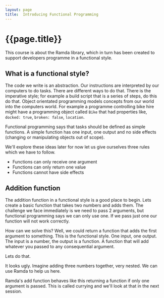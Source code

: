 ```yaml
---
layout: page
title:  Introducing Functional Programming
---
```


# {{page.title}}

This course is about the Ramda library, which in turn has been created to support developers programme in a functional style.

## What is a functional style?

The code we write is an abstraction. Our instructions are interpreted by our computers to do tasks. There are different ways to do that. There is the imperative style; for example a build script that is a series of steps, do this do that. Object orientated programming models concepts from our world into the computers world. For example a programme controlling bike hire might have a programming object called `Bike` that had properties like, `docked: true`, `broken: false`, `location`.

Functional programming says that tasks should be defined as simple functions. A simple function has one input, one output and no side effects (changing or manipulating objects out of scope).

We'll explore these ideas later for now let us give ourselves three rules which we have to follow.

* Functions can only receive one argument
* Functions can only return one value
* Functions cannot have side effects

## Addition function

The addition function in a functional style is a good place to begin. Lets create a basic function that takes two numbers and adds them. The challenge we face immediately is we need to pass 2 arguments, but functional programming says we can only use one. If we pass just one our function will not work correctly.

How can we solve this? Well, we could return a function that adds the first argument to something. This is the functional style. One input, one output. The input is a number, the output is a function. A function that will add whatever you passed to any consequential argument.

Lets do that.

It looks ugly. Imagine adding three numbers together, very nested. We can use Ramda to help us here.

Ramda's add function behaves like this returning a function if only one argument is passed. This is called currying and we'll look at that in the next session.

